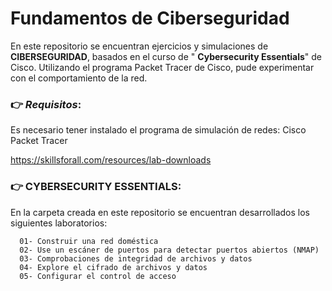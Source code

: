 # **Fundamentos de Ciberseguridad**


En este repositorio se encuentran ejercicios y simulaciones de **CIBERSEGURIDAD**, basados en el curso de "
**Cybersecurity Essentials**" de Cisco. 
Utilizando el programa Packet Tracer de Cisco, pude experimentar con el comportamiento de la red.

### 👉 _Requisitos_:
Es necesario tener instalado el programa de simulación de redes: Cisco Packet Tracer

https://skillsforall.com/resources/lab-downloads

### 👉 CYBERSECURITY ESSENTIALS:
En la carpeta creada en este repositorio se encuentran desarrollados los siguientes laboratorios:

      01- Construir una red doméstica
      02- Use un escáner de puertos para detectar puertos abiertos (NMAP)
      03- Comprobaciones de integridad de archivos y datos
      04- Explore el cifrado de archivos y datos
      05- Configurar el control de acceso



